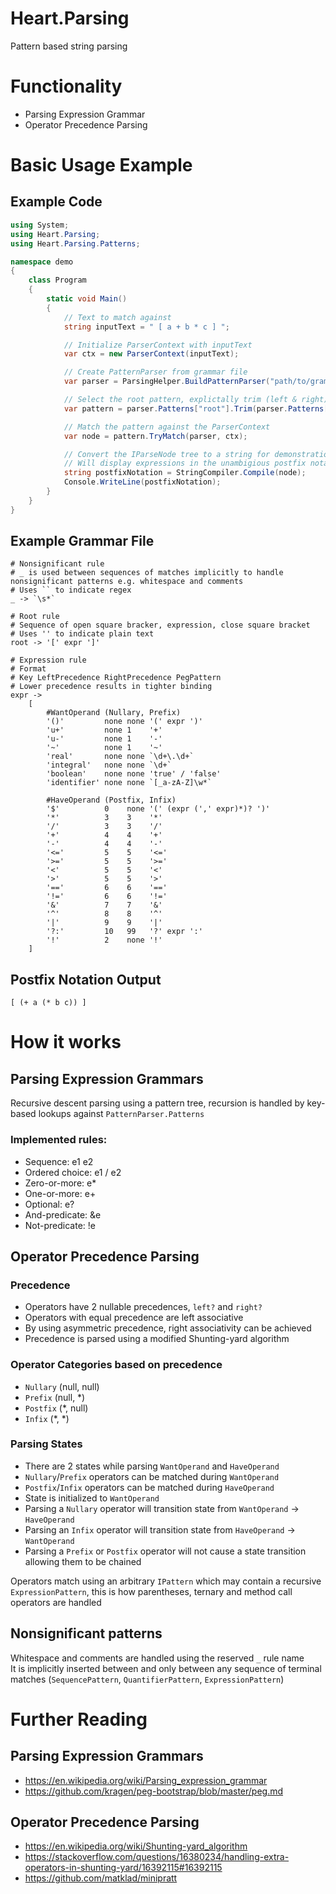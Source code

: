 # Heart.Parsing
Pattern based string parsing

# Functionality
- Parsing Expression Grammar
- Operator Precedence Parsing

# Basic Usage Example
## Example Code
```csharp
using System;
using Heart.Parsing;
using Heart.Parsing.Patterns;

namespace demo
{
    class Program
    {
        static void Main()
        {
            // Text to match against
            string inputText = " [ a + b * c ] ";

            // Initialize ParserContext with inputText
            var ctx = new ParserContext(inputText);

            // Create PatternParser from grammar file
            var parser = ParsingHelper.BuildPatternParser("path/to/grammar/file");

            // Select the root pattern, explictally trim (left & right) using the _ pattern
            var pattern = parser.Patterns["root"].Trim(parser.Patterns["_"]);

            // Match the pattern against the ParserContext
            var node = pattern.TryMatch(parser, ctx);

            // Convert the IParseNode tree to a string for demonstration purposes
            // Will display expressions in the unambigious postfix notation
            string postfixNotation = StringCompiler.Compile(node);
            Console.WriteLine(postfixNotation);
        }
    }
}
```
## Example Grammar File
```
# Nonsignificant rule
# _ is used between sequences of matches implicitly to handle nonsignificant patterns e.g. whitespace and comments
# Uses `` to indicate regex
_ -> `\s*`

# Root rule
# Sequence of open square bracker, expression, close square bracket
# Uses '' to indicate plain text
root -> '[' expr ']'

# Expression rule
# Format
# Key LeftPrecedence RightPrecedence PegPattern
# Lower precedence results in tighter binding
expr ->
    [
        #WantOperand (Nullary, Prefix)
        '()'         none none '(' expr ')'
        'u+'         none 1    '+'
        'u-'         none 1    '-'
        '~'          none 1    '~'
        'real'       none none `\d+\.\d+`
        'integral'   none none `\d+`
        'boolean'    none none 'true' / 'false'
        'identifier' none none `[_a-zA-Z]\w*`

        #HaveOperand (Postfix, Infix)
        '$'          0    none '(' (expr (',' expr)*)? ')'
        '*'          3    3    '*'
        '/'          3    3    '/'
        '+'          4    4    '+'
        '-'          4    4    '-'
        '<='         5    5    '<='
        '>='         5    5    '>='
        '<'          5    5    '<'
        '>'          5    5    '>'
        '=='         6    6    '=='
        '!='         6    6    '!='
        '&'          7    7    '&'
        '^'          8    8    '^'
        '|'          9    9    '|'
        '?:'         10   99   '?' expr ':'
        '!'          2    none '!'
    ]
```
## Postfix Notation Output
```
[ (+ a (* b c)) ]
```
# How it works
## Parsing Expression Grammars
Recursive descent parsing using a pattern tree, recursion is handled by key-based lookups against `PatternParser.Patterns`
### Implemented rules:
  - Sequence: e1 e2
  - Ordered choice: e1 / e2
  - Zero-or-more: e*
  - One-or-more: e+
  - Optional: e?
  - And-predicate: &e
  - Not-predicate: !e

## Operator Precedence Parsing
### Precedence
  - Operators have 2 nullable precedences, `left?` and `right?`
  - Operators with equal precedence are left associative
  - By using asymmetric precedence, right associativity can be achieved
  - Precedence is parsed using a modified Shunting-yard algorithm

### Operator Categories based on precedence
  - `Nullary` (null, null)
  - `Prefix` (null, *)
  - `Postfix` (*, null)
  - `Infix` (*, *)

### Parsing States
  - There are 2 states while parsing `WantOperand` and `HaveOperand`
  - `Nullary`/`Prefix` operators can be matched during `WantOperand`
  - `Postfix`/`Infix` operators can be matched during `HaveOperand`
  - State is initialized to `WantOperand`
  - Parsing a `Nullary` operator will transition state from `WantOperand` -> `HaveOperand`
  - Parsing an `Infix` operator will transition state from `HaveOperand` -> `WantOperand`
  - Parsing a `Prefix` or `Postfix` operator will not cause a state transition allowing them to be chained

Operators match using an arbitrary `IPattern` which may contain a recursive `ExpressionPattern`, this is how parentheses, ternary and method call operators are handled

## Nonsignificant patterns
Whitespace and comments are handled using the reserved `_` rule name\
It is implicitly inserted between and only between any sequence of terminal matches (`SequencePattern`, `QuantifierPattern`, `ExpressionPattern`)

# Further Reading
## Parsing Expression Grammars
  - https://en.wikipedia.org/wiki/Parsing_expression_grammar
  - https://github.com/kragen/peg-bootstrap/blob/master/peg.md
## Operator Precedence Parsing
  - https://en.wikipedia.org/wiki/Shunting-yard_algorithm
  - https://stackoverflow.com/questions/16380234/handling-extra-operators-in-shunting-yard/16392115#16392115
  - https://github.com/matklad/minipratt
